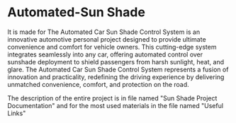 # Automated-Sun Shade

It is made for The Automated Car Sun Shade Control System is an innovative automotive personal project designed to provide ultimate convenience and comfort for vehicle owners. This cutting-edge system integrates seamlessly into any car, offering automated control over sunshade deployment to shield passengers from harsh sunlight, heat, and glare.
The Automated Car Sun Shade Control System represents a fusion of innovation and practicality, redefining the driving experience by delivering unmatched convenience, comfort, and protection on the road.

The description of the entire project is in file named "Sun Shade Project Documentation" and for the most used materials in the file named "Useful Links"


